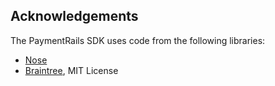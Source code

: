 Acknowledgements
----------------

The PaymentRails SDK uses code from the following libraries:

* [Nose](https://github.com/nose-devs/nose)
* [Braintree](https://github.com/braintree/braintree_python), MIT License